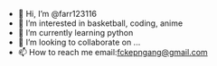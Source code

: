 - 👋 Hi, I’m @farr123116
- 👀 I’m interested in basketball, coding, anime
- 🌱 I’m currently learning python
- 💞️ I’m looking to collaborate on ...
- 📫 How to reach me email:fckepngang@gmail.com

<!---
farr123116/farr123116 is a ✨ special ✨ repository because its `README.md` (this file) appears on your GitHub profile.
You can click the Preview link to take a look at your changes.
--->
